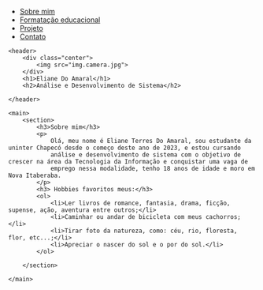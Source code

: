 <!DOCTYPE html>
<html lang="pt-br">
<head>
    <meta charset="UTF-8">
    <meta http-equiv="X-UA-Compatible" content="IE=edge">
    <meta name="viewport" content="width=device-width, initial-scale=1.0">
    <title>Eliane Do Amaral</title>
    <link rel="stylesheet" href="estilo.css"
</head>
<body>
    <nav>
        <ul>
            <li>
                <a href="pagina.html">Sobre mim</a>
            </li>
            <li>
                <a href="formacao.html">Formatação educacional</a>
            </li>
            <li>
                <a href="projeto.html">Projeto</a>
            </li> 
            <li>
                <a href="contato.html">Contato</a>
            </li>
        </ul>
    </nav>

    <header>
        <div class="center">
            <img src="img.camera.jpg">
        </div>
        <h1>Eliane Do Amaral</h1>
        <h2>Análise e Desenvolvimento de Sistema</h2>

    </header>

    <main>
        <section>
            <h3>Sobre mim</h3>
            <p>
                Olá, meu nome é Eliane Terres Do Amaral, sou estudante da uninter Chapecó desde o começo deste ano de 2023, e estou cursando 
                análise e desenvolvimento de sistema com o objetivo de crescer na área da Tecnologia da Informação e conquistar uma vaga de
                emprego nessa modalidade, tenho 18 anos de idade e moro em Nova Itaberaba. 
            </p>
            <h3> Hobbies favoritos meus:</h3>
            <ol>
                <li>Ler livros de romance, fantasia, drama, ficção, supense, ação, aventura entre outros;</li>
                <li>Caminhar ou andar de bicicleta com meus cachorros;</li>
                <li>Tirar foto da natureza, como: céu, rio, floresta, flor, etc...;</li>
                <li>Apreciar o nascer do sol e o por do sol.</li>
            </ol>
            
        </section>

    </main>

</body>
</html>
